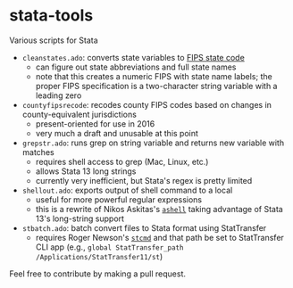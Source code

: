 stata-tools
===========

Various scripts for Stata

* `cleanstates.ado`: converts state variables to [FIPS state code](https://en.wikipedia.org/wiki/FIPS_state_code)
  * can figure out state abbreviations and full state names
  * note that this creates a numeric FIPS with state name labels; the proper FIPS specification is a two-character string variable with a leading zero
* `countyfipsrecode`: recodes county FIPS codes based on changes in county-equivalent jurisdictions
  * present-oriented for use in 2016
  * very much a draft and unusable at this point
* `grepstr.ado`: runs grep on string variable and returns new variable with matches
  * requires shell access to grep (Mac, Linux, etc.)
  * allows Stata 13 long strings
  * currently very inefficient, but Stata's regex is pretty limited
* `shellout.ado`: exports output of shell command to a local
  * useful for more powerful regular expressions
  * this is a rewrite of Nikos Askitas's [`ashell`](http://ideas.repec.org/c/boc/bocode/s456833.html) taking advantage of Stata 13's long-string support
* `stbatch.ado`: batch convert files to Stata format using StatTransfer
  * requires Roger Newson's [`stcmd`](http://ideas.repec.org/c/boc/bocode/s414701.html) and that path be set to StatTransfer CLI app (e.g., `global StatTransfer_path /Applications/StatTransfer11/st`)

Feel free to contribute by making a pull request.
